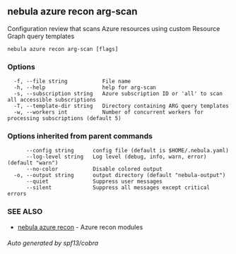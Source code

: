 ## nebula azure recon arg-scan

Configuration review that scans Azure resources using custom Resource Graph query templates

```
nebula azure recon arg-scan [flags]
```

### Options

```
  -f, --file string           File name
  -h, --help                  help for arg-scan
  -s, --subscription string   Azure subscription ID or 'all' to scan all accessible subscriptions
  -T, --template-dir string   Directory containing ARG query templates
  -w, --workers int           Number of concurrent workers for processing subscriptions (default 5)
```

### Options inherited from parent commands

```
      --config string      config file (default is $HOME/.nebula.yaml)
      --log-level string   Log level (debug, info, warn, error) (default "warn")
      --no-color           Disable colored output
  -o, --output string      output directory (default "nebula-output")
      --quiet              Suppress user messages
      --silent             Suppress all messages except critical errors
```

### SEE ALSO

* [nebula azure recon](nebula_azure_recon.md)	 - Azure recon modules

###### Auto generated by spf13/cobra
